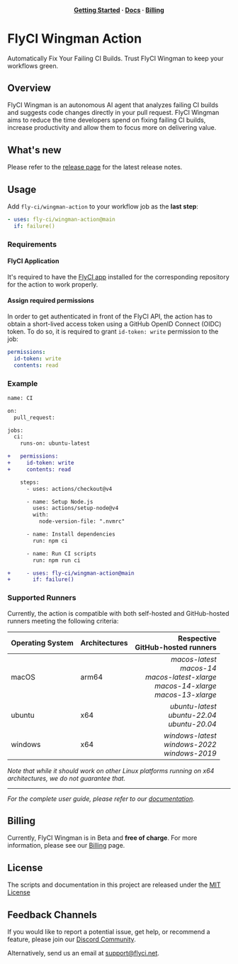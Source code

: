 <h4 align="center">
  <a href="https://flyci.net/docs/getting-started/flyci-wingman#getting-started-with-flyci-wingman-github-action-recommended">Getting Started</a>
  ·
  <a href="https://flyci.net/docs/flyci-wingman">Docs</a>
  ·
  <a href="https://flyci.net/docs/about/billing#billing-process">Billing</a>
</h4>

# FlyCI Wingman Action

Automatically Fix Your Failing CI Builds. Trust FlyCI Wingman to keep your workflows green.

## Overview

FlyCI Wingman is an autonomous AI agent that analyzes failing CI builds and suggests code changes directly in your pull request. FlyCI Wingman aims to reduce the time developers spend on fixing failing CI builds, increase productivity and allow them to focus more on delivering value.

## What's new

Please refer to the [release page](https://github.com/fly-ci/wingman-action/releases/latest) for the latest release notes.

## Usage

Add `fly-ci/wingman-action` to your workflow job as the **last step**:

```yaml
- uses: fly-ci/wingman-action@main
  if: failure()
```

### Requirements

#### FlyCI Application

It's required to have the [FlyCI app](https://github.com/apps/flyci-prod/installations/select_target) installed for the corresponding repository for the action to work properly.

#### Assign required permissions

In order to get authenticated in front of the FlyCI API, the action has to obtain a short-lived access token using a GitHub OpenID Connect (OIDC) token.
To do so, it is required to grant `id-token: write` permission to the job:

```yaml
permissions:
  id-token: write
  contents: read
```

### Example

```diff
name: CI

on:
  pull_request:

jobs:
  ci:
    runs-on: ubuntu-latest

+   permissions:
+     id-token: write
+     contents: read

    steps:
      - uses: actions/checkout@v4

      - name: Setup Node.js
        uses: actions/setup-node@v4
        with:
          node-version-file: ".nvmrc"

      - name: Install dependencies
        run: npm ci

      - name: Run CI scripts
        run: npm run ci

+     - uses: fly-ci/wingman-action@main
+       if: failure()
```

### Supported Runners

Currently, the action is compatible with both self-hosted and GitHub-hosted runners meeting the following criteria:

| Operating System | Architectures |                                                              Respective <br/> GitHub-hosted runners |
| :--------------- | :------------ | --------------------------------------------------------------------------------------------------: |
| macOS            | arm64         | _macos-latest <br/> macos-14 <br/> macos-latest-xlarge <br/> macos-14-xlarge <br/> macos-13-xlarge_ |
| ubuntu           | x64           |                                               _ubuntu-latest <br/> ubuntu-22.04 <br/> ubuntu-20.04_ |
| windows          | x64           |                                              _windows-latest <br/> windows-2022 <br/> windows-2019_ |

_Note that while it should work on other Linux platforms running on x64 architectures, we do not guarantee that._

---

_For the complete user guide, please refer to our [documentation](https://flyci.net/docs/flyci-wingman)._

## Billing

Currently, FlyCI Wingman is in Beta and **free of charge**. For more information, please see our [Billing](https://flyci.net/docs/about/billing#billing-process) page.

## License

The scripts and documentation in this project are released under the [MIT License](LICENSE)

## Feedback Channels

If you would like to report a potential issue, get help, or recommend a feature, please join our [Discord Community](https://discord.gg/JyCjh439da).

Alternatively, send us an email at [support@flyci.net](mailto:support@flyci.net?subject=send-feedback).
